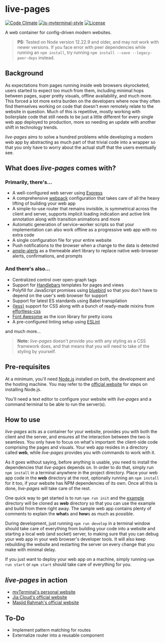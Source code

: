 # live-pages

[![Code Climate](https://codeclimate.com/github/team-fluxion/live-pages.png)](https://codeclimate.com/github/team-fluxion/live-pages)
[![js-myterminal-style](https://img.shields.io/badge/code%20style-myterminal-blue.svg)](https://www.npmjs.com/package/eslint-config-myterminal)
[![License](https://img.shields.io/github/license/team-fluxion/live-pages.svg)](https://opensource.org/licenses/MIT)

A web container for config-driven modern websites.

> **PS:** Tested on Node version 12.22.9 and older, and may not work with newer versions. If you face error with peer dependencies while running an `npm install`, try running `npm install --save --legacy-peer-deps` instead.

## Background

As expectations from pages running inside web browsers skyrocketed, users started to expect too much from them, including minimal hops between pages, super pretty visuals, offline availability, and much more. This forced a lot more extra burden on the developers where now they often find themselves working on code that doesn't even remotely relate to the website in question. Much of this is repetitive, mostly working with boilerplate code that still needs to be just a little different for every single web app deployed to production, more so needing an update with another shift in technology trends.

*live-pages* aims to solve a hundred problems while developing a modern web app by abstracting as much part of that trivial code into a wrapper so that you only have to worry about the actual stuff that the users eventually see.

## What does *live-pages* comes with?

### Primarily, there's...

* A well-configured web server using [Express](https://expressjs.com)
* A comprehensive [webpack](https://webpack.js.org) configuration that takes care of all the heavy lifting of building your web app
* A simple-to-use router that remains invisible, is symmetrical across the client and server, supports implicit loading indication and active link annotation along with transition animations and more
* Automatic generation of service-worker scripts so that your implementation can also work offline as a progressive web app with no extra code
* A single configuration file for your entire website
* Push notifications to the browser when a change to the data is detected
* [ample-alerts](https://npmjs.com/package/ample-alerts) as a themeable alert library to replace native web-browser alerts, confirmations, and prompts

### And there's also...

* Centralized control over open-graph tags
* Support for [Handlebars](https://handlebarsjs.com) templates for pages and views
* Polyfill for JavaScript promises using [bluebird](https://www.npmjs.com/package/bluebird) so that you don't have to depend on the user's web browser for support
* Support for latest ES standards using Babel transpilation
* [{less}](http://lesscss.org) support for CSS along with a bunch of ready-made mixins from [effortless-css](https://www.npmjs.com/package/effortless-css)
* [Font Awesome](https://fontawesome.com) as the icon library for pretty icons
* A pre-configured linting setup using [ESLint](https://eslint.org)

and much more...

> **Note:** *live-pages* doesn't provide you with any styling as a CSS framework does, and that means that you will need to take of the styling by yourself.

## Pre-requisites

At a minimum, you'll need [Node.js](https://nodejs.org) installed on both, the development and the hosting machine. You may refer to the [official website](https://nodejs.org) for steps on installing Node.js.

You'll need a text editor to configure your website with *live-pages* and a command terminal to be able to run the server(s).

## How to use

*live-pages* acts as a container for your website, provides you with both the client and the server, and ensures all the interaction between the two is seamless. You only have to focus on what's important: the client-side code comprising the pages and visuals. Your web app resides in a directory called **web**, while *live-pages* provides you with commands to work with it.

As it goes without saying, before anything is usable, you need to install the dependencies that *live-pages* depends on. In order to do that, simply run `npm install` in a terminal anywhere in the project directory. Place your web app code in the **web** directory at the root, optionally running an `npm install` for it too, if your website has NPM dependencies of its own. Once all this is done, *live-pages* will take care of the rest.

One quick way to get started is to run `npm run init` and the [example](example) directory will be cloned as **web** directory so that you can use the example and build from there right away. The sample web app contains plenty of comments to explain the **what**s and **how**s as much as possible.

During development, just running `npm run develop` in a terminal window should take care of everything from building your code into a website and starting a local web (and socket) server, to making sure that you can debug your web app in your web browser's developer tools. It will also keep rebuilding the website and restarting the server on every change that you make with minimal delay.

If you just want to deploy your web app on a machine, simply running `npm run start` or `npm start` should take care of everything for you.


## *live-pages* in action

- [myTerminal's personal website](https://myterminal.me)
- [Jia Cloud's official website](https://jiacloud.net)
- [Masjid Rahmah's official website](https://masjidrahmah.us)

## To-Do

* Implement pattern matching for routes
* Externalize router into a reusable component
